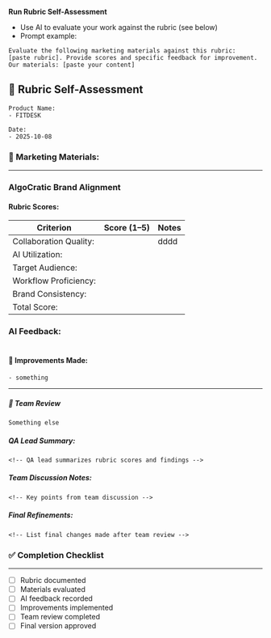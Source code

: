 **Run Rubric Self-Assessment**
- Use AI to evaluate your work against the rubric (see below)
- Prompt example:
```
Evaluate the following marketing materials against this rubric:
[paste rubric]. Provide scores and specific feedback for improvement.
Our materials: [paste your content]
```
## 🧪 Rubric Self-Assessment
```
Product Name:
- FITDESK

Date:
- 2025-10-08
```

### 📄 Marketing Materials:
<!-- Paste or link to the marketing content being evaluated -->

----

###  AlgoCratic Brand Alignment

#### Rubric Scores:
| Criterion | Score (1–5) | Notes |
|----------|-------------|-------|
| Collaboration Quality: |             |    dddd   |
| AI Utilization:      |             |       |
| Target Audience:|             |       |
| Workflow Proficiency:     |           |       |
| Brand Consistency:  |            |       |
| Total Score:     |             |       |

<!-- Add or adjust criteria as needed -->


### AI Feedback:
<!-- Paste AI-generated feedback here -->

#

#### 🔧 Improvements Made:
```
- something
```

----

##### 👥 Team Review
```
Something else
```
##### QA Lead Summary:
```
<!-- QA lead summarizes rubric scores and findings -->
```
##### Team Discussion Notes:
```
<!-- Key points from team discussion -->
```
##### Final Refinements:
```
<!-- List final changes made after team review -->
```


### ✅ Completion Checklist
---
- [ ] Rubric documented
- [ ] Materials evaluated
- [ ] AI feedback recorded
- [ ] Improvements implemented
- [ ] Team review completed
- [ ] Final version approved
